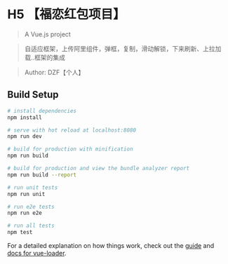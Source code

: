 
# H5 【福恋红包项目】

> A Vue.js project

> 自适应框架，上传阿里组件，弹框，复制，滑动解锁，下来刷新、上拉加载..框架的集成

> Author: DZF【个人】

## Build Setup

``` bash
# install dependencies
npm install

# serve with hot reload at localhost:8080
npm run dev

# build for production with minification
npm run build

# build for production and view the bundle analyzer report
npm run build --report

# run unit tests
npm run unit

# run e2e tests
npm run e2e

# run all tests
npm test
```

For a detailed explanation on how things work, check out the [guide](http://vuejs-templates.github.io/webpack/) and [docs for vue-loader](http://vuejs.github.io/vue-loader).
